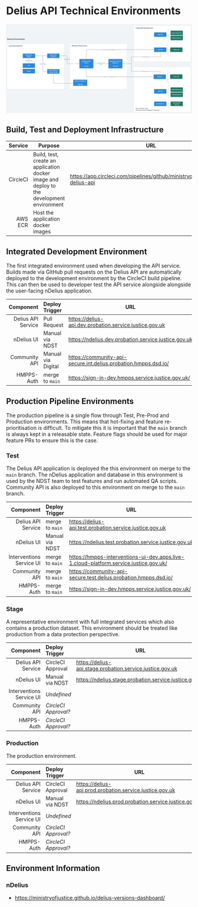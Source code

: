 # Delius API Technical Environments

![Technical Environment Overview](../img/technical-environments-overview.png)

## Build, Test and Deployment Infrastructure 

|  Service | Purpose                                                                                   | URL                                                                          |
|---------:|-------------------------------------------------------------------------------------------|------------------------------------------------------------------------------|
| CircleCI | Build, test, create an application docker image and deploy to the development environment | https://app.circleci.com/pipelines/github/ministryofjustice/hmpps-delius-api |
|  AWS ECR | Host the application docker images                                                        |                                                                              |

## Integrated Development Environment

The first integrated environment used when developing the API service. Builds
made via GitHub pull requests on the Delius API are automatically deployed to
the development environment by the CircleCI build pipeline. This can then be
used to developer test the API service alongside alongside the user-facing
nDelius application.

|                Component | Deploy Trigger     | URL                                                                                   |
|-------------------------:|:-------------------|---------------------------------------------------------------------------------------|
|       Delius API Service | Pull Request       | https://delius-api.dev.probation.service.justice.gov.uk                               |
|               nDelius UI | Manual via NDST    | https://ndelius.dev.probation.service.justice.gov.uk                                  |
|            Community API | Manual via Digital | https://community-api-secure.int.delius.probation.hmpps.dsd.io/                       |
|               HMPPS-Auth | merge to `main`    | https://sign-in-dev.hmpps.service.justice.gov.uk/                                     |

## Production Pipeline Environments 

The production pipeline is a single flow through Test, Pre-Prod and Production
environments. This means that hot-fixing and feature re-prioritisation is
difficult. To mitigate this it is important that the `main` branch is always
kept in a releasable state. Feature flags should be used for major feature PRs
to ensure this is the case. 

### Test 

The Delius API application is deployed the this environment on merge to the
`main` branch. The nDelius application and database in this environment is
used by the NDST team to test features and run automated QA scripts. Community
API is also deployed to this environment on merge to the `main` branch. 

|                Component | Deploy Trigger  | URL                                                                                   |
|-------------------------:|:----------------|---------------------------------------------------------------------------------------|
|       Delius API Service | merge to `main` | https://delius-api.test.probation.service.justice.gov.uk                              |
|               nDelius UI | Manual via NDST | https://ndelius.test.probation.service.justice.gov.uk                                 |
| Interventions Service UI | merge to `main` | https://hmpps-interventions-ui-dev.apps.live-1.cloud-platform.service.justice.gov.uk/ |
|            Community API | merge to `main` | https://community-api-secure.test.delius.probation.hmpps.dsd.io/                      |
|               HMPPS-Auth | merge to `main` | https://sign-in-dev.hmpps.service.justice.gov.uk/                                     |

### Stage

A representative environment with full integrated services which also contains a
production dataset. This environment should be treated like production from a
data protection perspective.

|                Component | Deploy Trigger       | URL                                                       |
|-------------------------:|:---------------------|-----------------------------------------------------------|
|       Delius API Service | CircleCI Approval    | https://delius-api.stage.probation.service.justice.gov.uk |
|               nDelius UI | Manual via NDST      | https://ndelius.stage.probation.service.justice.gov.uk    |
| Interventions Service UI | _Undefined_          |                                                           |
|            Community API | _CircleCI Approval?_ |                                                           |
|               HMPPS-Auth | _CircleCI Approval?_ |                                                           |
    
### Production

The production environment. 

|                Component | Deploy Trigger       | URL                                                      |
|-------------------------:|:---------------------|----------------------------------------------------------|
|       Delius API Service | CircleCI Approval    | https://delius-api.prod.probation.service.justice.gov.uk |
|               nDelius UI | Manual via NDST      | https://ndelius.prod.probation.service.justice.gov.uk    |
| Interventions Service UI | _Undefined_          |                                                          |
|            Community API | _CircleCI Approval?_ |                                                          |
|               HMPPS-Auth | _CircleCI Approval?_ |                                                          |

## Environment Information

### nDelius 

- https://ministryofjustice.github.io/delius-versions-dashboard/

